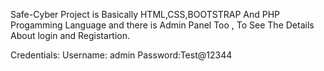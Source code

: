 Safe-Cyber Project is Basically HTML,CSS,BOOTSTRAP And PHP Progamming Language and there is Admin Panel Too , To See The Details About login and Registartion.


Credentials:
Username: admin
Password:Test@12344
